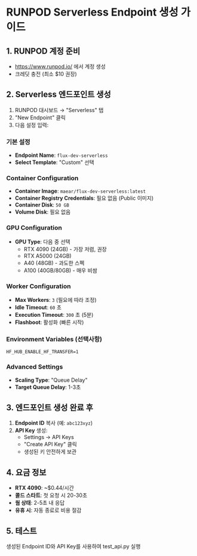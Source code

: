 # RUNPOD Serverless Endpoint 생성 가이드

## 1. RUNPOD 계정 준비
- https://www.runpod.io/ 에서 계정 생성
- 크레딧 충전 (최소 $10 권장)

## 2. Serverless 엔드포인트 생성

1. RUNPOD 대시보드 → "Serverless" 탭
2. "New Endpoint" 클릭
3. 다음 설정 입력:

### 기본 설정
- **Endpoint Name**: `flux-dev-serverless`
- **Select Template**: "Custom" 선택

### Container Configuration
- **Container Image**: `maear/flux-dev-serverless:latest`
- **Container Registry Credentials**: 필요 없음 (Public 이미지)
- **Container Disk**: `50 GB`
- **Volume Disk**: 필요 없음

### GPU Configuration
- **GPU Type**: 다음 중 선택
  - RTX 4090 (24GB) - 가장 저렴, 권장
  - RTX A5000 (24GB)
  - A40 (48GB) - 과도한 스펙
  - A100 (40GB/80GB) - 매우 비쌈

### Worker Configuration
- **Max Workers**: `3` (필요에 따라 조정)
- **Idle Timeout**: `60` 초
- **Execution Timeout**: `300` 초 (5분)
- **Flashboot**: 활성화 (빠른 시작)

### Environment Variables (선택사항)
```
HF_HUB_ENABLE_HF_TRANSFER=1
```

### Advanced Settings
- **Scaling Type**: "Queue Delay"
- **Target Queue Delay**: 1-3초

## 3. 엔드포인트 생성 완료 후

1. **Endpoint ID** 복사 (예: `abc123xyz`)
2. **API Key** 생성:
   - Settings → API Keys
   - "Create API Key" 클릭
   - 생성된 키 안전하게 보관

## 4. 요금 정보
- **RTX 4090**: ~$0.44/시간
- **콜드 스타트**: 첫 요청 시 20-30초
- **웜 상태**: 2-5초 내 응답
- **유휴 시**: 자동 종료로 비용 절감

## 5. 테스트
생성된 Endpoint ID와 API Key를 사용하여 test_api.py 실행